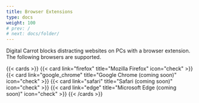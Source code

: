 ```yaml
---
title: Browser Extensions
type: docs
weight: 100
# prev: /
# next: docs/folder/
---
```


Digital Carrot blocks distracting websites on PCs with a browser extension. The following browsers are supported.

{{< cards >}}
  {{< card link="firefox" title="Mozilla Firefox" icon="check" >}}
  {{< card link="google_chrome" title="Google Chrome (coming soon)" icon="check" >}}
  {{< card link="safari" title="Safari (coming soon)" icon="check" >}}
  {{< card link="edge" title="Microsoft Edge (coming soon)" icon="check" >}}
{{< /cards >}}

